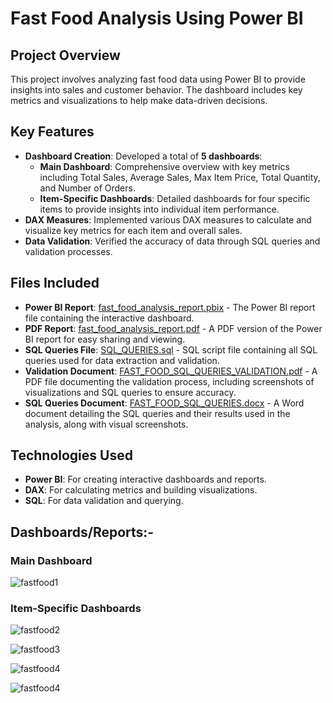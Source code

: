 # Fast Food Analysis Using Power BI

## Project Overview

This project involves analyzing fast food data using Power BI to provide insights into sales and customer behavior. The dashboard includes key metrics and visualizations to help make data-driven decisions.

## Key Features

- **Dashboard Creation**: Developed a total of **5 dashboards**:
  - **Main Dashboard**: Comprehensive overview with key metrics including Total Sales, Average Sales, Max Item Price, Total Quantity, and Number of Orders.
  - **Item-Specific Dashboards**: Detailed dashboards for four specific items to provide insights into individual item performance.
- **DAX Measures**: Implemented various DAX measures to calculate and visualize key metrics for each item and overall sales.
- **Data Validation**: Verified the accuracy of data through SQL queries and validation processes.

## Files Included

- **Power BI Report**: [fast_food_analysis_report.pbix](./fast_food_analysis_report.pbix) - The Power BI report file containing the interactive dashboard.
- **PDF Report**: [fast_food_analysis_report.pdf](./fast_food_analysis_report.pdf) - A PDF version of the Power BI report for easy sharing and viewing.
- **SQL Queries File**: [SQL_QUERIES.sql](./SQL_QUERIES.sql) - SQL script file containing all SQL queries used for data extraction and validation.
- **Validation Document**: [FAST_FOOD_SQL_QUERIES_VALIDATION.pdf](./FAST_FOOD_SQL_QUERIES_VALIDATION.pdf) - A PDF file documenting the validation process, including screenshots of visualizations and SQL queries to ensure accuracy.
- **SQL Queries Document**: [FAST_FOOD_SQL_QUERIES.docx](./FAST_FOOD_SQL_QUERIES.docx) - A Word document detailing the SQL queries and their results used in the analysis, along with visual screenshots.

## Technologies Used

- **Power BI**: For creating interactive dashboards and reports.
- **DAX**: For calculating metrics and building visualizations.
- **SQL**: For data validation and querying.


## Dashboards/Reports:-
### Main Dashboard
![fastfood1](https://github.com/user-attachments/assets/853f4ae2-aae7-47cc-8448-0cafc22125d7)

### Item-Specific Dashboards
![fastfood2](https://github.com/user-attachments/assets/9c752f8a-4457-4f9b-bd20-38e115e782bb)

![fastfood3](https://github.com/user-attachments/assets/df4c6751-0a51-42da-8d37-8d95f2334e61)


![fastfood4](https://github.com/user-attachments/assets/884a5fd5-b374-4c22-b486-07c9d44ddd5f)


![fastfood4](https://github.com/user-attachments/assets/884a5fd5-b374-4c22-b486-07c9d44ddd5f)

